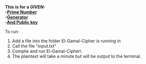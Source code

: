  **This is for a _GIVEN:_\
-<ins>Prime Number</ins>\
-<ins>Generator</ins>\
-<ins>And Public key</ins>**  

To run:
1. Add a file into the folder El-Gamal-Cipher is running in
2. Call the file "input.txt"
3. Complie and run El-Gamal-Cipher\
4. The plaintext will take a minute but will be output to the terminal. 
